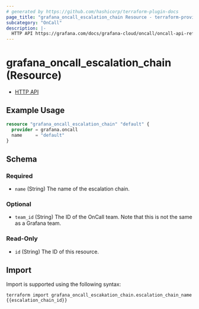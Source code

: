 ```yaml
---
# generated by https://github.com/hashicorp/terraform-plugin-docs
page_title: "grafana_oncall_escalation_chain Resource - terraform-provider-grafana"
subcategory: "OnCall"
description: |-
  HTTP API https://grafana.com/docs/grafana-cloud/oncall/oncall-api-reference/escalation_chains/
---
```


# grafana_oncall_escalation_chain (Resource)

* [HTTP API](https://grafana.com/docs/grafana-cloud/oncall/oncall-api-reference/escalation_chains/)

## Example Usage

```terraform
resource "grafana_oncall_escalation_chain" "default" {
  provider = grafana.oncall
  name     = "default"
}
```

<!-- schema generated by tfplugindocs -->
## Schema

### Required

- `name` (String) The name of the escalation chain.

### Optional

- `team_id` (String) The ID of the OnCall team. Note that this is not the same as a Grafana team.

### Read-Only

- `id` (String) The ID of this resource.

## Import

Import is supported using the following syntax:

```shell
terraform import grafana_oncall_escakation_chain.escalation_chain_name {{escalation_chain_id}}
```
